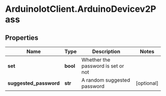 # ArduinoIotClient.ArduinoDevicev2Pass

## Properties

Name | Type | Description | Notes
------------ | ------------- | ------------- | -------------
**set** | **bool** | Whether the password is set or not | 
**suggested_password** | **str** | A random suggested password | [optional] 


